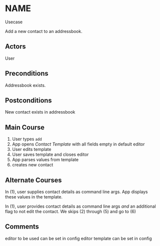 # NAME

Usecase

Add a new contact to an addressbook.


## Actors
User


## Preconditions
Addressbook exists.


## Postconditions
New contact exists in addressbook


## Main Course
1. User types  `add`
2. App opens *Contact Template* with all fields empty in default editor
3. User edits template
4. User saves template and closes editor
5. App parses values from template
6. creates new contact


## Alternate Courses
In (1), user supplies contact details as command line args. App displays these values in the template.

In (1), user provides contact details as command line args *and* an additional flag to not edit the contact.
We skips (2) through (5) and go to (6)


## Comments
editor to be used can be set in config
editor template can be set in config
